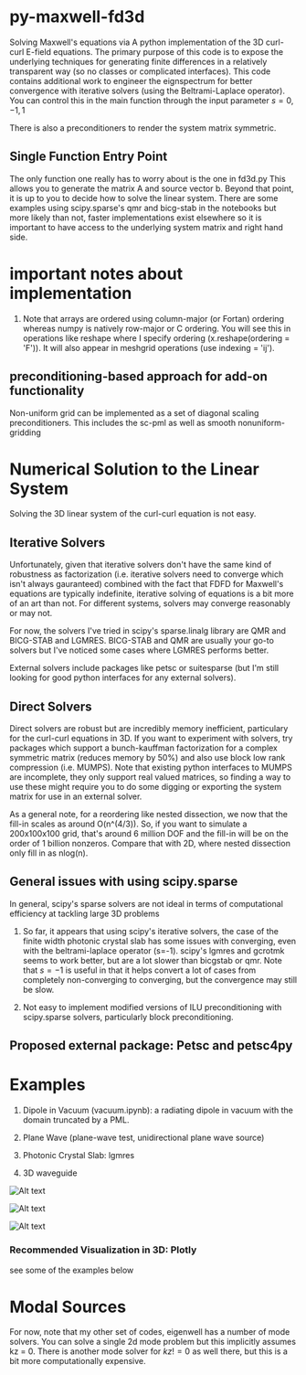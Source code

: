 # py-maxwell-fd3d
Solving Maxwell's equations via A python implementation of the 3D curl-curl E-field equations. The primary purpose of this code is to expose the underlying techniques for generating finite differences in a relatively transparent way (so no classes or complicated interfaces). This code contains additional work to engineer the eignspectrum for better convergence with iterative solvers (using the Beltrami-Laplace operator). You can control this in the main function through the input parameter $s = {0,-1,1}$

There is also a preconditioners to render the system matrix symmetric.

## Single Function Entry Point
The only function one really has to worry about is the one in fd3d.py This allows you to generate the matrix A and source vector b. Beyond that point, it is up to you to decide how to solve the linear system. There are some examples using scipy.sparse's qmr and bicg-stab in the notebooks but more likely than not, faster implementations exist elsewhere so it is important to have access to the underlying system matrix and right hand side. 

# important notes about implementation
1. Note that arrays are ordered using column-major (or Fortan) ordering whereas numpy is natively row-major or C ordering. You will see this in operations like reshape where I specify ordering (x.reshape(ordering = 'F')). It will also appear in meshgrid operations (use indexing = 'ij'). 

## preconditioning-based approach for add-on functionality
Non-uniform grid can be implemented as a set of diagonal scaling preconditioners. This includes the sc-pml as well as smooth nonuniform-gridding


# Numerical Solution to the Linear System
Solving the 3D linear system of the curl-curl equation is not easy. 


## Iterative Solvers
Unfortunately, given that iterative solvers don't have the same kind of robustness as factorization (i.e. iterative solvers need to converge which isn't always gauranteed) combined with the fact that FDFD for Maxwell's equations are typically indefinite, iterative solving of equations is a bit more of an art than not. For different systems, solvers may converge reasonably or may not. 

For now, the solvers I've tried in scipy's sparse.linalg library are QMR and BICG-STAB and LGMRES. BICG-STAB and QMR are usually your go-to solvers but I've noticed some cases where LGMRES performs better.

External solvers include packages like petsc or suitesparse (but I'm still looking for good python interfaces for any external solvers).

## Direct Solvers
Direct solvers are robust but are incredibly memory inefficient, particulary for the curl-curl equations in 3D. If you want to experiment with solvers, try packages which support a bunch-kauffman factorization for a complex symmetric matrix (reduces memory by 50%) and also use block low rank compression (i.e. MUMPS). Note that existing python interfaces to MUMPS are incomplete, they only support real valued matrices, so finding a way to use these might require you to do some digging or exporting the system matrix for use in an external solver.

As a general note, for a reordering like nested dissection, we now that the fill-in scales as around O(n^(4/3)). So, if you want to simulate a 200x100x100 grid, that's around 6 million DOF and the fill-in will be on the order of 1 billion nonzeros. Compare that with 2D, where nested dissection only fill in as nlog(n).

## General issues with using scipy.sparse
In general, scipy's sparse solvers are not ideal in terms of computational efficiency at tackling large 3D problems

1. So far, it appears that using scipy's iterative solvers, the case of the finite width photonic crystal slab has some issues with converging, even with the beltrami-laplace operator (s=-1). scipy's lgmres and gcrotmk seems to work better, but are a lot slower than bicgstab or qmr. Note that $s=-1$ is useful in that it helps convert a lot of cases from completely non-converging to converging, but the convergence may still be slow.

3. Not easy to implement modified versions of ILU preconditioning with scipy.sparse solvers, particularly block preconditioning.

## Proposed external package: Petsc and petsc4py


# Examples

1. Dipole in Vacuum (vacuum.ipynb): a radiating dipole in vacuum with the domain truncated by a PML.

2. Plane Wave (plane-wave test, unidirectional plane wave source)

3. Photonic Crystal Slab: lgmres

4. 3D waveguide

![Alt text](./img/vacuum_slices.png?raw=true "Title")

![Alt text](./img/phc_slab_slices.png?raw=true "Title")

![Alt text](./img/cylindrical_waveguide_Ex.png?raw=true "Title")


### Recommended Visualization in 3D: Plotly
see some of the examples below

# Modal Sources
For now, note that my other set of codes, eigenwell has a number of mode solvers. You can solve a single 2d mode problem but this implicitly assumes kz = 0. There is another mode solver for $kz!=0$ as well there, but this is a bit more computationally expensive.



